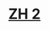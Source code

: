 # [ZH 2](https://unidebhu.sharepoint.com/:f:/s/My/Eqq0KYI9UkBOkwk281THkhgBd3FgynBMr51njK2d1vznBg?e=5hWaYj)
